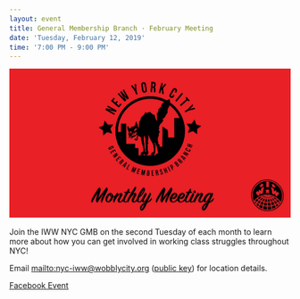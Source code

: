 ```yaml
---
layout: event
title: General Membership Branch · February Meeting
date: 'Tuesday, February 12, 2019'
time: '7:00 PM - 9:00 PM'
---
```

![](/assets/uploads/event.jpg)

Join the IWW NYC GMB on the second Tuesday of each month to learn more about how you can get involved in working class struggles throughout NYC!

Email <mailto:nyc-iww@wobblycity.org> ([public key](/assets/keys/publickey.nyc-iww@wobblycity.org.asc)) for location details.

[Facebook Event](https://www.facebook.com/events/1872624546126537)
